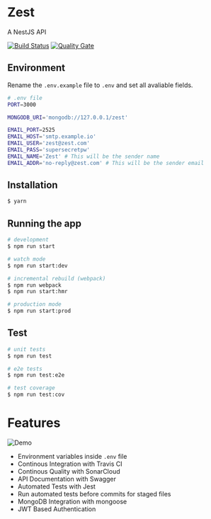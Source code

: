 # Zest

A NestJS API

[![Build Status](https://travis-ci.org/cleitonper/zest.svg?branch=master)](https://travis-ci.org/cleitonper/zest)
[![Quality Gate](https://sonarcloud.io/api/project_badges/measure?project=cleitonper_zest&metric=alert_status)](https://sonarcloud.io/dashboard?id=cleitonper_zest)


## Environment

Rename the `.env.example` file to `.env` and set all avaliable fields.

```bash
# .env file
PORT=3000

MONGODB_URI='mongodb://127.0.0.1/zest'

EMAIL_PORT=2525
EMAIL_HOST='smtp.example.io'
EMAIL_USER='zest@zest.com'
EMAIL_PASS='supersecretpw'
EMAIL_NAME='Zest' # This will be the sender name
EMAIL_ADDR='no-reply@zest.com' # This will be the sender email
```

## Installation

```bash
$ yarn
```

## Running the app

```bash
# development
$ npm run start

# watch mode
$ npm run start:dev

# incremental rebuild (webpack)
$ npm run webpack
$ npm run start:hmr

# production mode
$ npm run start:prod
```

## Test

```bash
# unit tests
$ npm run test

# e2e tests
$ npm run test:e2e

# test coverage
$ npm run test:cov
```

# Features

![Demo](https://user-images.githubusercontent.com/13934790/49979605-e4fe7b80-ff36-11e8-8fb8-288406859215.gif)

* Environment variables inside `.env` file
* Continous Integration with Travis CI
* Continous Quality with SonarCloud
* API Documentation with Swagger
* Automated Tests with Jest
* Run automated tests before commits for staged files
* MongoDB Integration with mongoose
* JWT Based Authentication